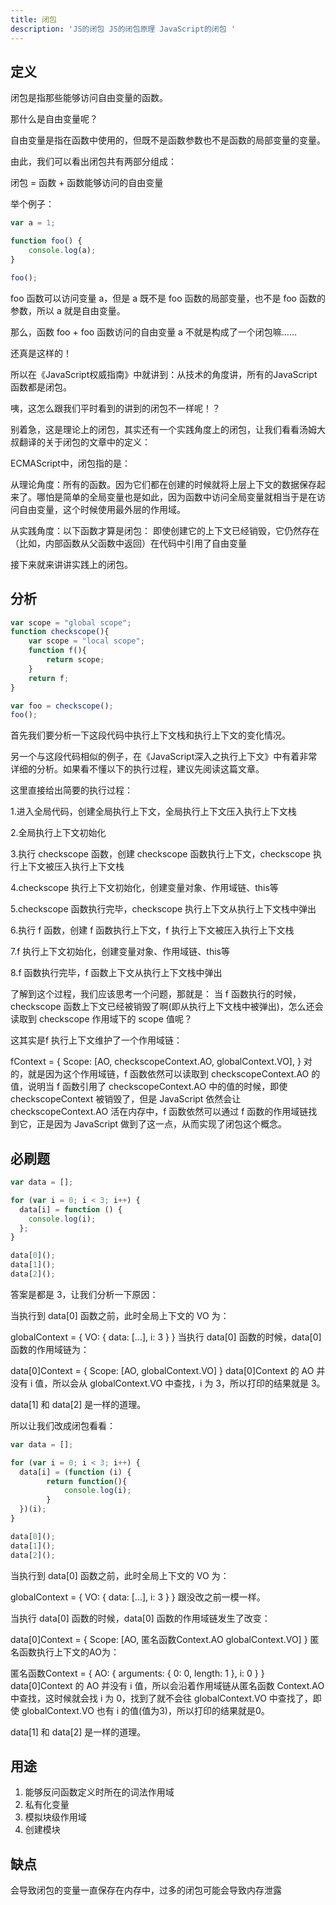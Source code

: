 ```yaml
---
title: 闭包
description: 'JS的闭包 JS的闭包原理 JavaScript的闭包 '
---
```


## 定义
闭包是指那些能够访问自由变量的函数。

那什么是自由变量呢？

自由变量是指在函数中使用的，但既不是函数参数也不是函数的局部变量的变量。

由此，我们可以看出闭包共有两部分组成：

闭包 = 函数 + 函数能够访问的自由变量

举个例子：
```js
var a = 1;

function foo() {
    console.log(a);
}

foo();
```

foo 函数可以访问变量 a，但是 a 既不是 foo 函数的局部变量，也不是 foo 函数的参数，所以 a 就是自由变量。

那么，函数 foo + foo 函数访问的自由变量 a 不就是构成了一个闭包嘛……

还真是这样的！

所以在《JavaScript权威指南》中就讲到：从技术的角度讲，所有的JavaScript函数都是闭包。

咦，这怎么跟我们平时看到的讲到的闭包不一样呢！？

别着急，这是理论上的闭包，其实还有一个实践角度上的闭包，让我们看看汤姆大叔翻译的关于闭包的文章中的定义：

ECMAScript中，闭包指的是：

从理论角度：所有的函数。因为它们都在创建的时候就将上层上下文的数据保存起来了。哪怕是简单的全局变量也是如此，因为函数中访问全局变量就相当于是在访问自由变量，这个时候使用最外层的作用域。

从实践角度：以下函数才算是闭包：
即使创建它的上下文已经销毁，它仍然存在（比如，内部函数从父函数中返回）在代码中引用了自由变量

接下来就来讲讲实践上的闭包。

## 分析
```js
var scope = "global scope";
function checkscope(){
    var scope = "local scope";
    function f(){
        return scope;
    }
    return f;
}

var foo = checkscope();
foo();
```

首先我们要分析一下这段代码中执行上下文栈和执行上下文的变化情况。

另一个与这段代码相似的例子，在《JavaScript深入之执行上下文》中有着非常详细的分析。如果看不懂以下的执行过程，建议先阅读这篇文章。

这里直接给出简要的执行过程：

1.进入全局代码，创建全局执行上下文，全局执行上下文压入执行上下文栈

2.全局执行上下文初始化

3.执行 checkscope 函数，创建 checkscope 函数执行上下文，checkscope 执行上下文被压入执行上下文栈

4.checkscope 执行上下文初始化，创建变量对象、作用域链、this等

5.checkscope 函数执行完毕，checkscope 执行上下文从执行上下文栈中弹出

6.执行 f 函数，创建 f 函数执行上下文，f 执行上下文被压入执行上下文栈

7.f 执行上下文初始化，创建变量对象、作用域链、this等

8.f 函数执行完毕，f 函数上下文从执行上下文栈中弹出

了解到这个过程，我们应该思考一个问题，那就是：
当 f 函数执行的时候，checkscope 函数上下文已经被销毁了啊(即从执行上下文栈中被弹出)，怎么还会读取到 checkscope 作用域下的 scope 值呢？

这其实是f 执行上下文维护了一个作用域链：

fContext = {
    Scope: [AO, checkscopeContext.AO, globalContext.VO],
}
对的，就是因为这个作用域链，f 函数依然可以读取到 checkscopeContext.AO 的值，说明当 f 函数引用了 checkscopeContext.AO 中的值的时候，即使 checkscopeContext 被销毁了，但是 JavaScript 依然会让 checkscopeContext.AO 活在内存中，f 函数依然可以通过 f 函数的作用域链找到它，正是因为 JavaScript 做到了这一点，从而实现了闭包这个概念。

## 必刷题
```js
var data = [];

for (var i = 0; i < 3; i++) {
  data[i] = function () {
    console.log(i);
  };
}

data[0]();
data[1]();
data[2]();
```

答案是都是 3，让我们分析一下原因：

当执行到 data[0] 函数之前，此时全局上下文的 VO 为：

globalContext = {
    VO: {
        data: [...],
        i: 3
    }
}
当执行 data[0] 函数的时候，data[0] 函数的作用域链为：

data[0]Context = {
    Scope: [AO, globalContext.VO]
}
data[0]Context 的 AO 并没有 i 值，所以会从 globalContext.VO 中查找，i 为 3，所以打印的结果就是 3。

data[1] 和 data[2] 是一样的道理。

所以让我们改成闭包看看：

```js
var data = [];

for (var i = 0; i < 3; i++) {
  data[i] = (function (i) {
        return function(){
            console.log(i);
        }
  })(i);
}

data[0]();
data[1]();
data[2]();
```

当执行到 data[0] 函数之前，此时全局上下文的 VO 为：

globalContext = {
    VO: {
        data: [...],
        i: 3
    }
}
跟没改之前一模一样。

当执行 data[0] 函数的时候，data[0] 函数的作用域链发生了改变：

data[0]Context = {
    Scope: [AO, 匿名函数Context.AO globalContext.VO]
}
匿名函数执行上下文的AO为：

匿名函数Context = {
    AO: {
        arguments: {
            0: 0,
            length: 1
        },
        i: 0
    }
}
data[0]Context 的 AO 并没有 i 值，所以会沿着作用域链从匿名函数 Context.AO 中查找，这时候就会找 i 为 0，找到了就不会往 globalContext.VO 中查找了，即使 globalContext.VO 也有 i 的值(值为3)，所以打印的结果就是0。

data[1] 和 data[2] 是一样的道理。

## 用途
1. 能够反问函数定义时所在的词法作用域
2. 私有化变量
3. 模拟块级作用域
4. 创建模块

## 缺点
会导致闭包的变量一直保存在内存中，过多的闭包可能会导致内存泄露